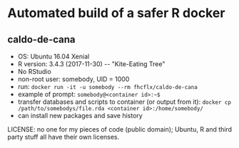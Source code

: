 # Automated build of a safer R docker

## caldo-de-cana

- OS: Ubuntu 16.04 Xenial
- R version: 3.4.3 (2017-11-30) -- "Kite-Eating Tree"
- No RStudio
- non-root user: somebody, UID = 1000
- run:  ```docker run -it -u somebody --rm fhcflx/caldo-de-cana```
- example of prompt: ```somebody@<container id>:~$```
- transfer databases and scripts to container (or output from it):
   ```docker cp /path/to/somebodys/file.rda <container id>:/home/somebody/```
- can install new packages and save history

LICENSE: no one for my pieces of code (public domain); Ubuntu, R and third party stuff all have their own licenses.
